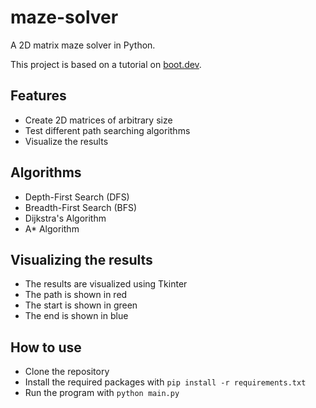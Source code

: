 # maze-solver
A 2D matrix maze solver in Python.

This project is based on a tutorial on [boot.dev](https://boot.dev).

## Features

- Create 2D matrices of arbitrary size
- Test different path searching algorithms
- Visualize the results

## Algorithms

- Depth-First Search (DFS)
- Breadth-First Search (BFS)
- Dijkstra's Algorithm
- A* Algorithm

## Visualizing the results

- The results are visualized using Tkinter
- The path is shown in red
- The start is shown in green
- The end is shown in blue

## How to use

- Clone the repository
- Install the required packages with `pip install -r requirements.txt`
- Run the program with `python main.py`
